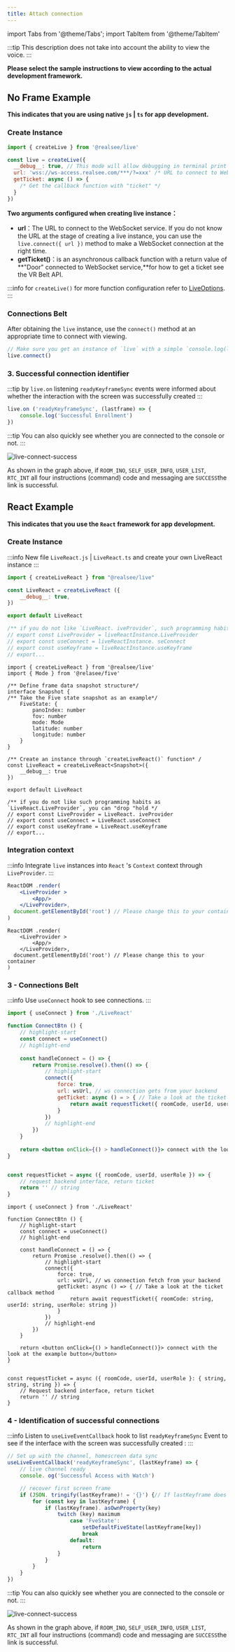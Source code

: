 ```yaml
---
title: Attach connection
---
```


import Tabs from '@theme/Tabs';
import TabItem from '@theme/TabItem'

:::tip
This description does not take into account the ability to view the voice.
:::

**Please select the sample instructions to view according to the actual development framework.**

## No Frame Example

**This indicates that you are using native `js` | `ts` for app development.**

### Create Instance

```js
import { createLive } from '@realsee/live'

const live = createLive({
  __debug__: true, // This mode will allow debugging in terminal print logs, which is recommended when developing.
  url: 'wss://ws-access.realsee.com/***/?=xxx' /* URL to connect to WebSocket service, get it from your backend */,
  getTicket: async () => {
    /* Get the callback function with "ticket" */
  }
})
```

**Two arguments configured when creating live instance：**
- **url**：The URL to connect to the WebSocket service. If you do not know the URL at the stage of creating a live instance, you can use the `live.connect({ url })` method to make a WebSocket connection at the right time.
- **getTicket()**：is an asynchronous callback function with a return value of **"Door" connected to WebSocket service,**for how to get a ticket see the VR Belt API.

:::info
for `createLive()` for more function configuration refer to [LiveOptions](https://unpkg.com/@realsee/live@0.2.0-alpha.1/docs/interfaces/live.LiveOptions.html).
:::

### Connections Belt

After obtaining the `live` instance, use the `connect()` method at an appropriate time to connect with viewing.

```js
// Make sure you get an instance of `live` with a simple `console.log(live)`.
live.connect() 
```

### 3. Successful connection identifier

:::tip
by `live.on` listening `readyKeyframeSync` events were informed about whether the interaction with the screen was successfully created
:::

```js
live.on ('readyKeyframeSync', (lastframe) => {
    console.log('Successful Enrollment')
})
```

:::tip
You can also quickly see whether you are connected to the console or not.
:::

![live-connect-success](../../../assets/live/live-connect-success.png)


As shown in the graph above, if `ROOM_INO`, `SELF_USER_INFO`, `USER_LIST`, `RTC_INT` all four instructions (command) code and messaging are `SUCCESS`the link is successful.



## React Example

**This indicates that you use the `React` framework for app development.**

### Create Instance

:::info
New file `LiveReact.js` | `LiveReact.ts` and create your own LiveReact instance
:::

<Tabs>
<TabItem value="JavaScript">

```jsx title=' LiveReact. s'
import { createLiveReact } from "@realsee/live"

const LiveReact = createLiveReact ({
    __debug__: true,
})

export default LiveReact

/** if you do not like `LiveReact. iveProvider`, such programming habits that you can "throw */
// export const LiveProvider = liveReactInstance.LiveProvider
// export const useConnect = liveReactInstance. seConnect
// export const useKeyframe = liveReactInstance.useKeyframe
// export...
```

</TabItem>
<TabItem value="TypeScript">

```tsx title='LiveReact.ts'
import { createLiveReact } from '@realsee/live'
import { Mode } from '@relasee/five'

/** Define frame data snapshot structure*/
interface Snapshot {
/** Take the Five state snapshot as an example*/
    FiveState: {
        panoIndex: number
        fov: number
        mode: Mode
        latitude: number
        longitude: number
    }
}

/** Create an instance through `createLiveReact()` function* /
const LiveReact = createLiveReact<Snapshot>({
    __debug__: true
})

export default LiveReact

/** if you do not like such programming habits as `LiveReact.LiveProvider`, you can "drop "hold */
// export const LiveProvider = LiveReact. iveProvider
// export const useConnect = LiveReact.useConnect
// export const useKeyframe = LiveReact.useKeyframe
// export...
```

</TabItem>
</Tabs>

### Integration context

:::info
Integrate `live` instances into `React` 's `Context` context through `LiveProvider`.
:::

<Tabs>
<TabItem value="JavaScript">

```jsx
ReactDOM .render(
    <LiveProvider >
        <App/>
    </LiveProvider>,
  document.getElementById('root') // Please change this to your container
)
```

</TabItem>
<TabItem value="TypeScript">

```tsx
ReactDOM .render(
    <LiveProvider >
        <App/>
    </LiveProvider>,
  document.getElementById('root') // Please change this to your container
)
```

</TabItem>
</Tabs>

### 3 - Connections Belt

:::info
Use `useConnect` hook to see connections.
:::

<Tabs>
<TabItem value="JavaScript">

```jsx
import { useConnect } from './LiveReact'

function ConnectBtn () {
    // highlight-start
    const connect = useConnect()
    // highlight-end
    
    const handleConnect = () => {
        return Promise.resolve().then(() => {
            // highlight-start
            connect({
                force: true,
                url: wsUrl, // ws connection gets from your backend
                getTicket: async () = > { // Take a look at the ticket callback method
                    return await requestTicket({ roomCode, userId, userRole })
                }
            })
            // highlight-end
        })
    }
    
    return <button onClick={() > handleConnect()}> connect with the look at the example button</button>
}


const requestTicket = async ({ roomCode, userId, userRole }) => {
    // request backend interface, return ticket
    return '' // string
}
```

</TabItem>
<TabItem value="TypeScript">

```tsx
import { useConnect } from './LiveReact'

function ConnectBtn () {
    // highlight-start
    const connect = useConnect()
    // highlight-end

    const handleConnect = () => {
        return Promise .resolve().then(() => {
            // highlight-start
            connect({
                force: true,
                url: wsUrl, // ws connection fetch from your backend
                getTicket: async () => { // Take a look at the ticket callback method
                    return await requestTicket({ roomCode: string, userId: string, userRole: string })
                }
            })
            // highlight-end
        })
    }

    return <button onClick={() > handleConnect()}> connect with the look at the example button</button>
}


const requestTicket = async ({ roomCode, userId, userRole }: { string, string, string }) => {
    // Request backend interface, return ticket
    return '' // string
}

```

</TabItem>
</Tabs>

### 4 - Identification of successful connections


<!--

    > 通过 `useReadyState` hook 监听 Websocket 通道连接状态。

    <Tabs>
    <TabItem value="JavaScript">
    
    ```jsx
    import LiveReact from "./LiveReact.js";
    import { WebSocketState } from "@realsee/live/lib/typings/WebSocket"
    
    const { useReadyState } = LiveReact
    
    function Test() {
        const wsStatus = useReadyState()
        
        React.useEffect(() => {
            switch (wsStatus) {
                case WebSocketState.NOTINITIALIZED:
                    // 尚未初始化
                    break;
                case WebSocketState.CONNECTING:
                    // 正在链接中
                    break;
                case WebSocketState.OPEN:
                    // 已经链接并且可以通讯
                    break;
                case WebSocketState.CLOSING:
                    // 连接正在关闭
                    break;
                case WebSocketState.CLOSED:
                    // 连接已关闭或者没有链接成功
                    break;
                default:
                    return null
            }
        }, [wsStatus])
        
        return null
    }
    ```
    
    </TabItem>
    <TabItem value="TypeScript">
    
    ```tsx
    import LiveReact from "./LiveReact.ts";
    import { WebSocketState } from "@realsee/live/lib/typings/WebSocket"
    
    const { useReadyState } = LiveReact
    
    function Test() {
        const wsStatus = useReadyState()
        
        React.useEffect(() => {
            switch (wsStatus) {
                case WebSocketState.NOTINITIALIZED:
                    // 尚未初始化
                    break;
                case WebSocketState.CONNECTING:
                    // 正在链接中
                    break;
                case WebSocketState.OPEN:
                    // 已经链接并且可以通讯
                    break;
                case WebSocketState.CLOSING:
                    // 连接正在关闭
                    break;
                case WebSocketState.CLOSED:
                    // 连接已关闭或者没有链接成功
                    break;
                default:
                    return null
            }
        }, [wsStatus])
        
        return null
    }
    ```
    
    </TabItem>
    </Tabs>

-->

:::info
Listen to `useLiveEventCallback` hook to list `readyKeyframeSync` Event to see if the interface with the screen was successfully created :
:::

```js
// Set up with the channel, homescreen data sync
useLiveEventCallback('readyKeyframeSync', (lastKeyframe) => {
    // live channel ready
    console. og('Successful Access with Watch')

    // recover first screen frame
    if (JSON. tringify(lastKeyframe)! = '{}') {// If lastKeyframe does not exist, there is no frame data, Scene recovery required
        for (const key in lastKeyframe) {
            if (lastKeyframe). asOwnProperty(key)
                twitch (key) maximum
                    case 'FveState':
                        setDefaultFiveState(lastKeyframe[key])
                        break
                    default:
                        return
                }
            }
        }
    }
})
```

:::tip
You can also quickly see whether you are connected to the console or not.
:::

![live-connect-success](../../../assets/live/live-connect-success.png)


As shown in the graph above, if `ROOM_INO`, `SELF_USER_INFO`, `USER_LIST`, `RTC_INT` all four instructions (command) code and messaging are `SUCCESS`the link is successful.

